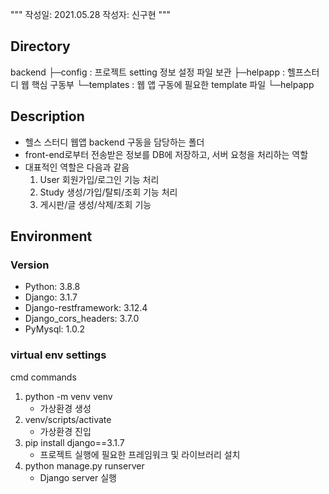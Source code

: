"""
작성일: 2021.05.28
작성자: 신구현
"""

## Directory
backend
├─config : 프로젝트 setting 정보 설정 파일 보관
├─helpapp : 헬프스터디 웹 핵심 구동부
└─templates : 웹 앱 구동에 필요한 template 파일
  └─helpapp

## Description
- 헬스 스터디 웹앱 backend 구동을 담당하는 폴더
- front-end로부터 전송받은 정보를 DB에 저장하고, 서버 요청을 처리하는 역할
- 대표적인 역할은 다음과 같음
    1. User 회원가입/로그인 기능 처리
    2. Study 생성/가입/탈퇴/조회 기능 처리
    3. 게시판/글 생성/삭제/조회 기능
 
## Environment
### Version
- Python: 3.8.8
- Django: 3.1.7
- Django-restframework: 3.12.4
- Django_cors_headers: 3.7.0
- PyMysql: 1.0.2

### virtual env settings
cmd commands
1. python -m venv venv
    - 가상환경 생성
2. venv/scripts/activate
    - 가상환경 진입
3. pip install django==3.1.7
    - 프로젝트 실행에 필요한 프레임워크 및 라이브러리 설치
4. python manage.py runserver
    - Django server 실행